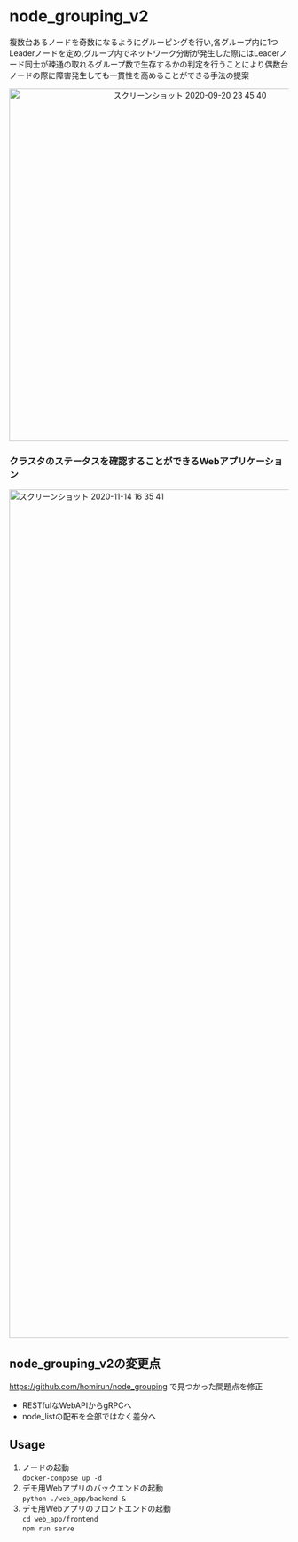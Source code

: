 # node_grouping_v2
複数台あるノードを奇数になるようにグルーピングを行い,各グループ内に1つLeaderノードを定め,グループ内でネットワーク分断が発生した際にはLeaderノード同士が疎通の取れるグループ数で生存するかの判定を行うことにより偶数台ノードの際に障害発生しても一貫性を高めることができる手法の提案
<div align="center">
<img width="636" alt="スクリーンショット 2020-09-20 23 45 40" src="https://user-images.githubusercontent.com/9010534/101114794-8f40a380-3625-11eb-856b-37172777eafd.png">
</div>




### クラスタのステータスを確認することができるWebアプリケーション  
<img width="1529" alt="スクリーンショット 2020-11-14 16 35 41" src="https://user-images.githubusercontent.com/9010534/101114666-4e488f00-3625-11eb-9958-78d0b2bcfbfd.png">


## node_grouping_v2の変更点
https://github.com/homirun/node_grouping で見つかった問題点を修正
- RESTfulなWebAPIからgRPCへ
- node_listの配布を全部ではなく差分へ

## Usage
1. ノードの起動  
```docker-compose up -d```
2. デモ用Webアプリのバックエンドの起動  
```python ./web_app/backend &```
3. デモ用Webアプリのフロントエンドの起動  
```cd web_app/frontend```  
```npm run serve```
